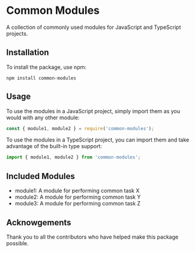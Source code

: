# Common Modules

A collection of commonly used modules for JavaScript and TypeScript projects.

## Installation

To install the package, use npm:

```
npm install common-modules
```

## Usage

To use the modules in a JavaScript project, simply import them as you would with any other module:

```js
const { module1, module2 } = require('common-modules');
```

To use the modules in a TypeScript project, you can import them and take advantage of the built-in type support:

```ts
import { module1, module2 } from 'common-modules';
```

## Included Modules

- module1: A module for performing common task X
- module2: A module for performing common task Y
- module3: A module for performing common task Z

## Acknowgements

Thank you to all the contributors who have helped make this package possible.
